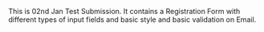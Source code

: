 This is 02nd Jan Test Submission.
It contains a Registration Form with different types of input fields and basic style and basic validation on Email.